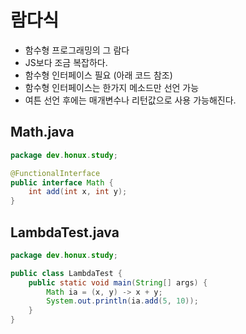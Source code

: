 # 람다식

- 함수형 프로그래밍의 그 람다
- JS보다 조금 복잡하다.
- 함수형 인터페이스 필요 (아래 코드 참조)
- 함수형 인터페이스는 한가지 메소드만 선언 가능
- 여튼 선언 후에는 매개변수나 리턴값으로 사용 가능해진다.

## Math.java

```java
package dev.honux.study;

@FunctionalInterface
public interface Math {
    int add(int x, int y);
}
```

## LambdaTest.java

```java
package dev.honux.study;

public class LambdaTest {
    public static void main(String[] args) {
        Math ia = (x, y) -> x + y;
        System.out.println(ia.add(5, 10));
    }
}
```

